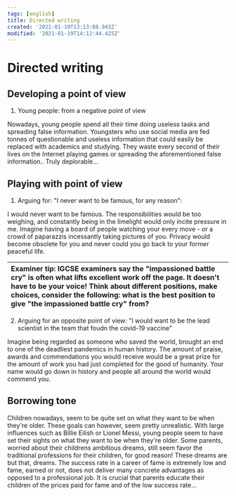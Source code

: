 ```yaml
---
tags: [english]
title: Directed writing
created: '2021-01-19T13:13:08.943Z'
modified: '2021-01-19T14:12:44.425Z'
---
```


# Directed writing

## Developing a point of view

1. Young people: from a negative point of view

Nowadays, young people spend all their time doing useless tasks and spreading false information. Youngsters who use social media are fed tonnes of questionable and useless information that could easily be replaced with academics and studying. They waste every second of their lives on the Internet playing games or spreading the aforementioned false information.. Truly deplorable...

## Playing with point of view

1. Arguing for: "I never want to be famous, for any reason":

I would never want to be famous. The responsibilities would be too weighing, and constantly being in the limelight would only incite pressure in me. Imagine having a board of people watching your every move - or a crowd of paparazzis incessantly taking pictures of you. Privacy would become obsolete for you and never could you go back to your former peaceful life. 



| Examiner tip: IGCSE examiners say the "impassioned battle cry" is often what lifts excellent work off the page. It doesn't have to be your voice! Think about different positions, make choices, consider the following: what is the best position to give "the impassioned battle cry" from? |  
| :------------- | 


2. Arguing for an opposite point of view: "I would want to be the lead scientist in the team that foudn the covid-19 vaccine"

Imagine being regarded as someone who saved the world, brought an end to one of the deadliest pandemics in human history. The amount of praise, awards and commendations you would receive would be a great prize for the amount of work you had just completed for the good of humanity. Your name would go down in history and people all around the world would commend you.


## Borrowing tone

Children nowadays, seem to be quite set on what they want to be when they're older. These goals can however, seem pretty unrealistic. With large influences such as Billie Eilish or Lionel Messi, young people seem to have set their sights on what they want to be when they're older. Some parents, worried about their childrens ambitious dreams, still seem favor the traditional professions for their children, for good reason! These dreams are but that, dreams. The success rate in a career of fame is extremely low and fame, earned or not, does not deliver many concrete advantages as opposed to a professional job. It is crucial that parents educate their children of the prices paid for fame and of the low success rate... 
